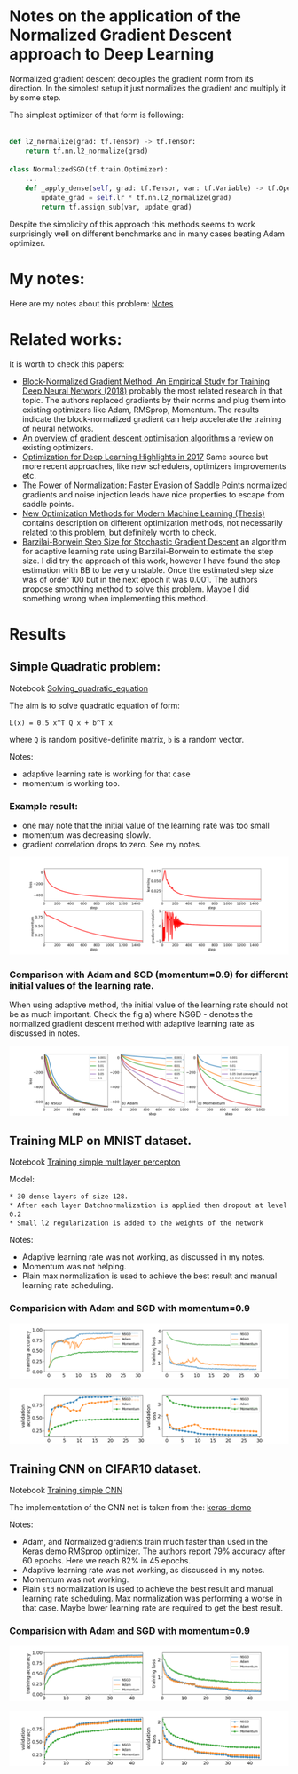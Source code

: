 # Notes on the application of the Normalized Gradient Descent approach to Deep Learning

Normalized gradient descent decouples the gradient norm from its direction.
In the simplest setup it just normalizes the gradient and multiply it
by some step.

The simplest optimizer of that form is following:

```python

def l2_normalize(grad: tf.Tensor) -> tf.Tensor:
    return tf.nn.l2_normalize(grad)

class NormalizedSGD(tf.train.Optimizer):
    ...
    def _apply_dense(self, grad: tf.Tensor, var: tf.Variable) -> tf.Operation:
        update_grad = self.lr * tf.nn.l2_normalize(grad)
        return tf.assign_sub(var, update_grad)
```
Despite the simplicity of this approach this methods seems to work
surprisingly well on different benchmarks and in many cases beating
Adam optimizer.

# My notes:

Here are my notes about this problem: [Notes](notes.pdf)

# Related works:

It is worth to check this papers:

* [Block-Normalized Gradient Method: An Empirical Study for Training Deep Neural Network (2018)](https://arxiv.org/abs/1707.04822)
  probably the most related research in that topic. The authors replaced gradients by their norms and plug
  them into existing optimizers like Adam, RMSprop, Momentum. The results indicate the block-normalized gradient can help accelerate the
  training of neural networks.
* [An overview of gradient descent optimisation algorithms](http://ruder.io/optimizing-gradient-descent/) a review on
  existing optimizers.
* [Optimization for Deep Learning Highlights in 2017](http://ruder.io/deep-learning-optimization-2017/) Same source but more recent approaches,
  like new schedulers, optimizers improvements etc.
* [The Power of Normalization: Faster Evasion of Saddle Points](https://arxiv.org/abs/1611.04831)
  normalized gradients and noise injection leads have nice properties to escape from saddle points.
* [New Optimization Methods for Modern Machine Learning (Thesis)](http://www.cs.cmu.edu/~sjakkamr/papers/thesis.pdf)
  contains description on different optimization methods, not necessarily related to this problem,
  but definitely worth to check.
* [Barzilai-Borwein Step Size for Stochastic Gradient Descent](https://arxiv.org/abs/1605.04131) an algorithm for adaptive
  learning rate using Barzilai-Borwein to estimate the step size. I did try the approach of this
  work, however I have found the step estimation with BB to be very unstable. Once the
  estimated step size was of order 100 but in the next epoch it was 0.001. The authors propose
  smoothing method to solve this problem. Maybe I did something wrong when implementing this method.

# Results
## Simple Quadratic problem:

Notebook [Solving_quadratic_equation](notebooks/Solving_quadratic_equation.ipynb)

The aim is to solve quadratic equation of form:

```
L(x) = 0.5 x^T Q x + b^T x
```

where `Q` is random positive-definite matrix, `b` is a random vector.

Notes:

 * adaptive learning rate is working for that case
 * momentum is working too.

### Example result:

* one may note that the initial value of the learning rate was too small
* momentum was decreasing slowly.
* gradient correlation drops to zero. See my notes.

![img](img/adaptive_sgd.png)

### Comparison with Adam and SGD (momentum=0.9) for different initial values of the learning rate.

When using adaptive method, the initial value of the learning rate should not
be as much important. Check the fig a) where NSGD - denotes the normalized
gradient descent method with adaptive learning rate as discussed in notes.

![img](img/opt_cmp2_lr.png)

## Training MLP on MNIST dataset.

Notebook [Training simple multilayer percepton](notebooks/Keras_MLP_test.ipynb)

Model:

    * 30 dense layers of size 128.
    * After each layer Batchnormalization is applied then dropout at level 0.2
    * Small l2 regularization is added to the weights of the network

Notes:
* Adaptive learning rate was not working, as discussed in my notes.
* Momentum was not helping.
* Plain max normalization is used to achieve the best result
  and manual learning rate scheduling.

### Comparision with Adam and SGD with momentum=0.9

![img](img/mnist_mlp_training.png)

![img](img/mnist_mlp_validation.png)


## Training CNN on CIFAR10 dataset.

Notebook [Training simple CNN](notebooks/Keras_CNN_CIFAR10_test.ipynb)

The implementation of the CNN net is taken from the: [keras-demo](https://github.com/keras-team/keras/blob/master/examples/cifar10_cnn.py)


Notes:

* Adam, and Normalized gradients train much faster than used in the Keras demo RMSprop
optimizer. The authors report 79% accuracy after 60 epochs. Here we reach 82% in 45 epochs.
* Adaptive learning rate was not working, as discussed in my notes.
* Momentum was not working.
* Plain `std` normalization is used to achieve the best result
  and manual learning rate scheduling. Max normalization was performing a
  worse in that case. Maybe lower learning rate are required to
  get the best result.

### Comparision with Adam and SGD with momentum=0.9

![img](img/cifar10_cnn_training.png)

![img](img/cifar10_cnn_validation.png)
